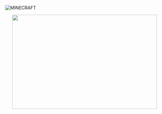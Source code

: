 ![MINECRAFT](https://github.com/Boczekek/MinecraftEnchantSimulator/assets/132066824/ff337603-8cbd-4b1f-b40c-8d2bed35f3cb)
<p align="center">
  <img width="460" height="300" src="[https://picsum.photos/460/300](https://github.com/Boczekek/MinecraftEnchantSimulator/assets/132066824/ff337603-8cbd-4b1f-b40c-8d2bed35f3cb)">
</p>
